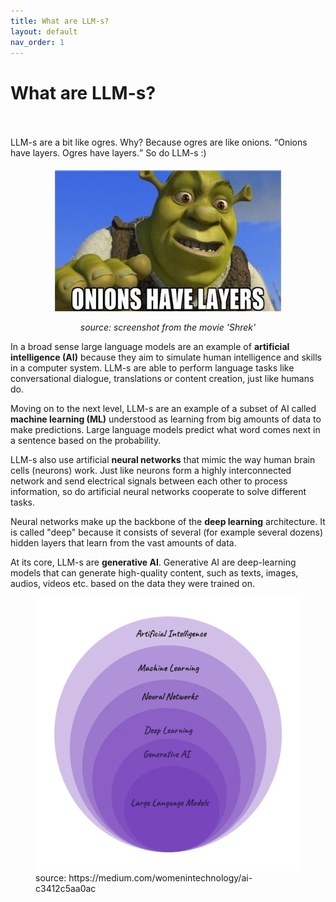 ```yaml
---
title: What are LLM-s?
layout: default
nav_order: 1
---
```


# What are LLM-s?

<p style= "padding: 35px 0px 5px"> LLM-s are a bit like ogres. Why? Because ogres are like onions. <q>Onions have layers. Ogres have layers.</q> So do LLM-s :)</p>

<figure>
  <p style="text-align:center;"><img src="./images/onions-have-layers-screenshot-from-movie-shrek.jpg" alt="screenshot from the movie 'Shrek'" > </p>
  <figcaption>
    <p style="text-align:center;"><i>source: screenshot from the movie 'Shrek'</i></p> 
  </figcaption> 
</figure>

In a broad sense large language models are an example of **artificial intelligence (AI)** because they aim to simulate human intelligence and skills in a computer system. LLM-s are able to perform language tasks like conversational dialogue, translations or content creation, just like humans do.

Moving on to the next level, LLM-s are an example of a subset of AI called **machine learning (ML)** understood as learning from big amounts of data to make predictions. Large language models predict what word comes next in a sentence based on the probability.

LLM-s also use artificial **neural networks** that mimic the way human brain cells (neurons) work. Just like neurons form a highly interconnected network and send electrical signals between each other to process information, so do artificial neural networks cooperate to solve different tasks.

Neural networks make up the backbone of the **deep learning** architecture. It is called "deep" because it consists of several (for example several dozens) hidden layers that learn from the vast amounts of data.

At its core, LLM-s are **generative AI**. Generative AI are deep-learning models that can generate high-quality content, such as texts, images, audios, videos etc. based on the data they were trained on.

<figure>
  <img src="./images/LLMsInContext.webp" alt="LLM-s in context">
  <figcaption>source: https://medium.com/womenintechnology/ai-c3412c5aa0ac </figcaption>
</figure>